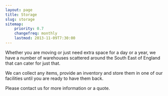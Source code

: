 ```yaml
---
layout: page
title: Storage
slug: storage
sitemap:
    priority: 0.7
    changefreq: monthly
    lastmod: 2013-11-09T7:30:00
---
```

Whether you are moving or just need extra space for a day or a year, we have a number of warehouses scattered around the South East of England that can cater for just that.

We can collect any items, provide an inventory and store them in one of our facilities until you are ready to have them back.

Please contact us for more information or a quote.